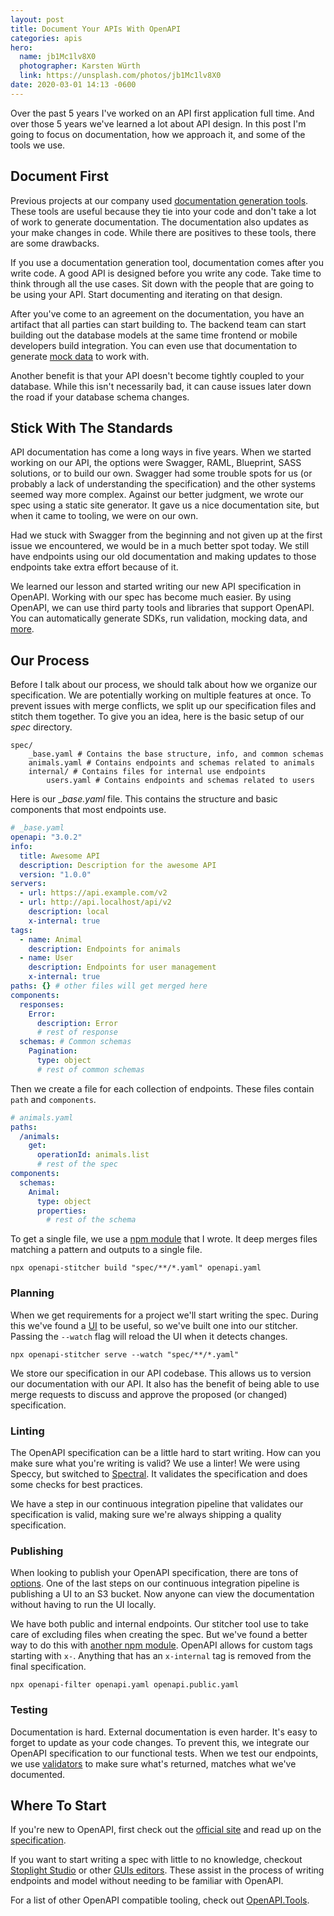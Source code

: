 ```yaml
---
layout: post
title: Document Your APIs With OpenAPI
categories: apis
hero:
  name: jb1Mc1lv8X0
  photographer: Karsten Würth
  link: https://unsplash.com/photos/jb1Mc1lv8X0
date: 2020-03-01 14:13 -0600
---
```

Over the past 5 years I've worked on an API first application full time. And
over those 5 years we've learned a lot about API design. In this post I'm going
to focus on documentation, how we approach it, and some of the tools we use.

## Document First

Previous projects at our company used [documentation generation tools](https://github.com/nelmio/NelmioApiDocBundle).
These tools are useful because they tie into your code and don't take a lot of
work to generate documentation. The documentation also updates as your make
changes in code. While there are positives to these tools, there are some drawbacks.

If you use a documentation generation tool, documentation comes after you write
code. A good API is designed before you write any code. Take time to think
through all the use cases. Sit down with the people that are going to be using
your API. Start documenting and iterating on that design.

After you've come to an agreement on the documentation, you have an artifact that
all parties can start building to. The backend team can start building out the
database models at the same time frontend or mobile developers build integration.
You can even use that documentation to generate [mock data](https://openapi.tools/#mock)
to work with.

Another benefit is that your API doesn't become tightly coupled to your database.
While this isn't necessarily bad, it can cause issues later down the road if
your database schema changes.

## Stick With The Standards

API documentation has come a long ways in five years. When we started working on
our API, the options were Swagger, RAML, Blueprint, SASS solutions, or to build
our own. Swagger had some trouble spots for us (or probably a lack of
understanding the specification) and the other systems seemed way more complex.
Against our better judgment, we wrote our spec using a static site generator.
It gave us a nice documentation site, but when it came to tooling, we were on
our own.

Had we stuck with Swagger from the beginning and not given up at the first issue
we encountered, we would be in a much better spot today. We still have endpoints
using our old documentation and making updates to those endpoints take extra
effort because of it.

We learned our lesson and started writing our new API specification in OpenAPI.
Working with our spec has become much easier. By using OpenAPI, we can use
third party tools and libraries that support OpenAPI. You can automatically
generate SDKs, run validation, mocking data, and [more](https://openapi.tools/).

## Our Process

Before I talk about our process, we should talk about how we organize our
specification. We are potentially working on multiple features at once. To prevent
issues with merge conflicts, we split up our specification files and stitch them
together. To give you an idea, here is the basic setup of our _spec_ directory.

    spec/
        _base.yaml # Contains the base structure, info, and common schemas
        animals.yaml # Contains endpoints and schemas related to animals
        internal/ # Contains files for internal use endpoints
            users.yaml # Contains endpoints and schemas related to users

Here is our __base.yaml_ file. This contains the structure and basic components
that most endpoints use.

```yaml
# _base.yaml
openapi: "3.0.2"
info:
  title: Awesome API
  description: Description for the awesome API
  version: "1.0.0"
servers:
  - url: https://api.example.com/v2
  - url: http://api.localhost/api/v2
    description: local
    x-internal: true
tags:
  - name: Animal
    description: Endpoints for animals
  - name: User
    description: Endpoints for user management
    x-internal: true
paths: {} # other files will get merged here
components:
  responses:
    Error:
      description: Error
      # rest of response
  schemas: # Common schemas
    Pagination:
      type: object
      # rest of common schemas
```

Then we create a file for each collection of endpoints. These files contain
`path` and `components`.

```yaml
# animals.yaml
paths:
  /animals:
    get:
      operationId: animals.list
      # rest of the spec
components:
  schemas:
    Animal:
      type: object
      properties:
        # rest of the schema
```

To get a single file, we use a [npm module](https://github.com/mloberg/openapi-stitcher)
that I wrote. It deep merges files matching a pattern and outputs to a single
file.

    npx openapi-stitcher build "spec/**/*.yaml" openapi.yaml

### Planning

When we get requirements for a project we'll start writing the spec. During this
we've found a [UI](https://github.com/swagger-api/swagger-ui) to be useful, so
we've built one into our stitcher. Passing the `--watch` flag will reload the
UI when it detects changes.

    npx openapi-stitcher serve --watch "spec/**/*.yaml"

We store our specification in our API codebase. This allows us to version our
documentation with our API. It also has the benefit of being able to use merge
requests to discuss and approve the proposed (or changed) specification.

### Linting

The OpenAPI specification can be a little hard to start writing. How can you make
sure what you're writing is valid? We use a linter! We were using Speccy, but
switched to [Spectral](https://stoplight.io/open-source/spectral/). It validates
the specification and does some checks for best practices.

We have a step in our continuous integration pipeline that validates our
specification is valid, making sure we're always shipping a quality specification.

### Publishing

When looking to publish your OpenAPI specification, there are tons of
[options](https://openapi.tools/#documentation). One of the last steps on our
continuous integration pipeline is publishing a UI to an S3 bucket. Now anyone
can view the documentation without having to run the UI locally.

We have both public and internal endpoints. Our stitcher tool use to take care
of excluding files when creating the spec. But we've found a better way to
do this with [another npm module](https://github.com/Mermade/openapi-filter).
OpenAPI allows for custom tags starting with `x-`. Anything that has an
`x-internal` tag is removed from the final specification.

    npx openapi-filter openapi.yaml openapi.public.yaml

### Testing

Documentation is hard. External documentation is even harder. It's easy to
forget to update as your code changes. To prevent this, we integrate our OpenAPI
specification to our functional tests. When we test our endpoints, we use
[validators](https://openapi.tools/#data-validators) to make sure what's
returned, matches what we've documented.

## Where To Start

If you're new to OpenAPI, first check out the [official site](https://www.openapis.org/)
and read up on the [specification](http://spec.openapis.org/oas/v3.0.2).

If you want to start writing a spec with little to no knowledge, checkout
[Stoplight Studio](https://stoplight.io/studio) or other [GUIs editors](https://openapi.tools/#gui-editors).
These assist in the process of writing endpoints and model without needing to
be familiar with OpenAPI.

For a list of other OpenAPI compatible tooling, check out [OpenAPI.Tools](https://openapi.tools/).
